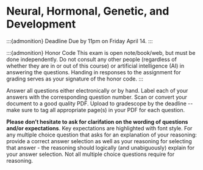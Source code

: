 # Neural, Hormonal, Genetic, and Development


:::{admonition} Deadline
Due by 11pm on Friday April 14.
:::

:::{admonition} Honor Code
This exam is open note/book/web, but must be done independently. Do not consult any other people (regardless of whether they are in or out of this course) or artificial intelligence (AI) in answering the questions. Handing in responses to the assignment for grading serves as your signature of the honor code.
:::

Answer all questions either electronically or by hand. Label each of your answers with the corresponding question number. Scan or convert your document to a good quality PDF. Upload to gradescope by the deadline -- make sure to tag all appropriate page(s) in your PDF for each question. 

**Please don’t hesitate to ask for clarifation on the wording of questions and/or expectations**. Key expectations are highlighted with font style. For any multiple choice question that asks for an explanation of your reasoning: provide a correct answer selection as well as your reasoning for selecting that answer - the reasoning should logically (and unabiguously) explain for your answer selection. Not all multiple choice questions require for reasoning.


